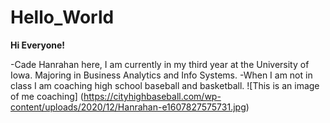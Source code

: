 # Hello_World

**Hi Everyone!**

-Cade Hanrahan here, I am currently in my third year at the University of Iowa. Majoring in Business Analytics and Info Systems.
-When I am not in class I am coaching high school baseball and basketball.
![This is an image of me coaching] (https://cityhighbaseball.com/wp-content/uploads/2020/12/Hanrahan-e1607827575731.jpg)

